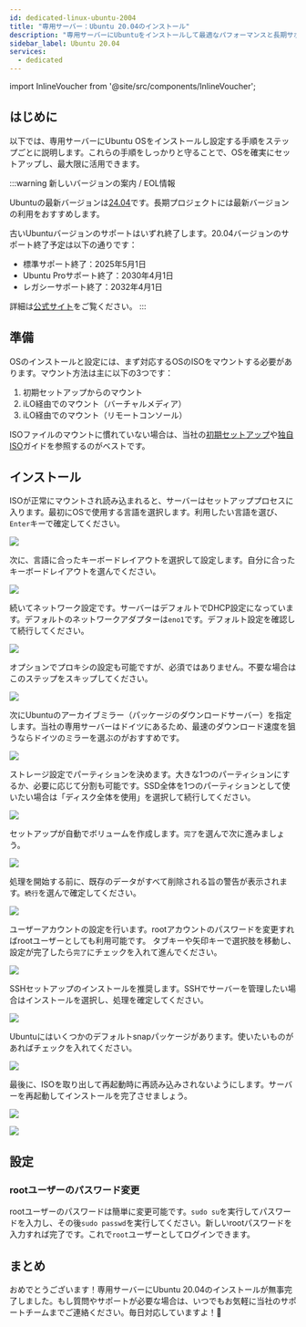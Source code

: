 ```yaml
---
id: dedicated-linux-ubuntu-2004
title: "専用サーバー：Ubuntu 20.04のインストール"
description: "専用サーバーにUbuntuをインストールして最適なパフォーマンスと長期サポートを実現する方法を解説 → 今すぐ詳しくチェック"
sidebar_label: Ubuntu 20.04
services:
  - dedicated
---
```


import InlineVoucher from '@site/src/components/InlineVoucher';

## はじめに

以下では、専用サーバーにUbuntu OSをインストールし設定する手順をステップごとに説明します。これらの手順をしっかりと守ることで、OSを確実にセットアップし、最大限に活用できます。



:::warning 新しいバージョンの案内 / EOL情報

Ubuntuの最新バージョンは[24.04](dedicated-linux-ubuntu.md)です。長期プロジェクトには最新バージョンの利用をおすすめします。

古いUbuntuバージョンのサポートはいずれ終了します。20.04バージョンのサポート終了予定は以下の通りです：

- 標準サポート終了：2025年5月1日
- Ubuntu Proサポート終了：2030年4月1日
- レガシーサポート終了：2032年4月1日

詳細は[公式サイト](https://ubuntu.com/about/release-cycle)をご覧ください。
:::


<InlineVoucher />

## 準備

OSのインストールと設定には、まず対応するOSのISOをマウントする必要があります。マウント方法は主に以下の3つです：

1. 初期セットアップからのマウント
2. iLO経由でのマウント（バーチャルメディア）
3. iLO経由でのマウント（リモートコンソール）

ISOファイルのマウントに慣れていない場合は、当社の[初期セットアップ](dedicated-setup.md)や[独自ISO](dedicated-iso.md)ガイドを参照するのがベストです。



## インストール

ISOが正常にマウントされ読み込まれると、サーバーはセットアッププロセスに入ります。最初にOSで使用する言語を選択します。利用したい言語を選び、`Enter`キーで確定してください。 

![](https://screensaver01.zap-hosting.com/index.php/s/yrHMNzstM23XZH6/preview)

次に、言語に合ったキーボードレイアウトを選択して設定します。自分に合ったキーボードレイアウトを選んでください。 

![](https://screensaver01.zap-hosting.com/index.php/s/x9kYGEWS5fy7Wjp/preview)

続いてネットワーク設定です。サーバーはデフォルトでDHCP設定になっています。デフォルトのネットワークアダプターは`eno1`です。デフォルト設定を確認して続行してください。 

![](https://screensaver01.zap-hosting.com/index.php/s/6mr5kAKJQ39iJt5/preview)

オプションでプロキシの設定も可能ですが、必須ではありません。不要な場合はこのステップをスキップしてください。 

![](https://screensaver01.zap-hosting.com/index.php/s/tz97Ee8ZQkxAGGb/preview)

次にUbuntuのアーカイブミラー（パッケージのダウンロードサーバー）を指定します。当社の専用サーバーはドイツにあるため、最速のダウンロード速度を狙うならドイツのミラーを選ぶのがおすすめです。

![](https://screensaver01.zap-hosting.com/index.php/s/xNknNyWAbd5DnsZ/preview)

ストレージ設定でパーティションを決めます。大きな1つのパーティションにするか、必要に応じて分割も可能です。SSD全体を1つのパーティションとして使いたい場合は「ディスク全体を使用」を選択して続行してください。

![](https://screensaver01.zap-hosting.com/index.php/s/2dJ9oeMGjpWn6cZ/preview)

セットアップが自動でボリュームを作成します。`完了`を選んで次に進みましょう。

![](https://screensaver01.zap-hosting.com/index.php/s/WXfzt57Rtm2SQLD/preview)

処理を開始する前に、既存のデータがすべて削除される旨の警告が表示されます。`続行`を選んで確定してください。 

![](https://screensaver01.zap-hosting.com/index.php/s/L3YcGNbYWpMmaDj/preview)

ユーザーアカウントの設定を行います。rootアカウントのパスワードを変更すればrootユーザーとしても利用可能です。
タブキーや矢印キーで選択肢を移動し、設定が完了したら`完了`にチェックを入れて進んでください。

![](https://screensaver01.zap-hosting.com/index.php/s/mqrjmF2ZmA2Qj9z/preview)

SSHセットアップのインストールを推奨します。SSHでサーバーを管理したい場合はインストールを選択し、処理を確定してください。

![](https://screensaver01.zap-hosting.com/index.php/s/Xz3zzMdZ6C523ip/preview)

Ubuntuにはいくつかのデフォルトsnapパッケージがあります。使いたいものがあればチェックを入れてください。

![](https://screensaver01.zap-hosting.com/index.php/s/wcGiSwX935jXeex/preview)

最後に、ISOを取り出して再起動時に再読み込みされないようにします。サーバーを再起動してインストールを完了させましょう。

![](https://screensaver01.zap-hosting.com/index.php/s/SzrxCtJTx2S8Nef/preview)



![](https://screensaver01.zap-hosting.com/index.php/s/x3BRLSepSDFnYGA/preview)



## 設定



### rootユーザーのパスワード変更

rootユーザーのパスワードは簡単に変更可能です。`sudo su`を実行してパスワードを入力し、その後`sudo passwd`を実行してください。新しいrootパスワードを入力すれば完了です。これで`root`ユーザーとしてログインできます。



## まとめ

おめでとうございます！専用サーバーにUbuntu 20.04のインストールが無事完了しました。もし質問やサポートが必要な場合は、いつでもお気軽に当社のサポートチームまでご連絡ください。毎日対応していますよ！🙂






<InlineVoucher />